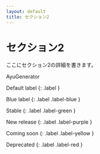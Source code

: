 ```yaml
---
layout: default
title: セクション2
---
```


# セクション2

ここにセクション2の詳細を書きます。

AyuGenerator


Default label
{: .label }

Blue label
{: .label .label-blue }

Stable
{: .label .label-green }

New release
{: .label .label-purple }

Coming soon
{: .label .label-yellow }

Deprecated
{: .label .label-red }
